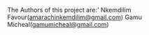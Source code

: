 The Authors of this project are:'
Nkemdilim Favour(amarachinkemdilim@gmail.com)
Gamu Micheal(gamumicheal@gmail.com)
